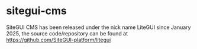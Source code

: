 # sitegui-cms
SiteGUI CMS has been released under the nick name LiteGUI since January 2025, the source code/repository can be found at https://github.com/SiteGUI-platform/litegui

